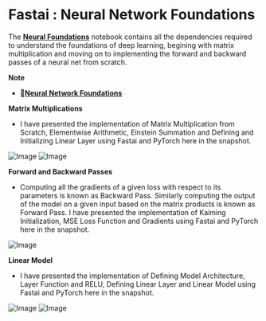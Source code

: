 # **Fastai : Neural Network Foundations**

The [**Neural Foundations**](https://github.com/ThinamXx/Fastai/blob/main/16.%20Neural%20Network%20Foundations/NeuralFoundations.ipynb) notebook contains all the dependencies required to understand the foundations of deep learning, begining with matrix multiplication and moving on to implementing the forward and backward passes of a neural net from scratch. 

**Note**
- 📑[**Neural Network Foundations**](https://nbviewer.jupyter.org/github/ThinamXx/Fastai/blob/main/16.%20Neural%20Network%20Foundations/NeuralFoundations.ipynb)

**Matrix Multiplications**
- I have presented the implementation of Matrix Multiplication from Scratch, Elementwise Arithmetic, Einstein Summation and Defining and Initializing Linear Layer using Fastai and PyTorch here in the snapshot.

![Image](https://github.com/ThinamXx/300Days__MachineLearningDeepLearning/blob/main/Images/Day%20264.PNG)
![Image](https://github.com/ThinamXx/300Days__MachineLearningDeepLearning/blob/main/Images/Day%20265.PNG)

**Forward and Backward Passes**
- Computing all the gradients of a given loss with respect to its parameters is known as Backward Pass. Similarly computing the output of the model on a given input based on the matrix products is known as Forward Pass. I have presented the implementation of Kaiming Initialization, MSE Loss Function and Gradients using Fastai and PyTorch here in the snapshot.

![Image](https://github.com/ThinamXx/300Days__MachineLearningDeepLearning/blob/main/Images/Day%20268.PNG)

**Linear Model**
- I have presented the implementation of Defining Model Architecture, Layer Function and RELU, Defining Linear Layer and Linear Model using Fastai and PyTorch here in the snapshot.

![Image](https://github.com/ThinamXx/300Days__MachineLearningDeepLearning/blob/main/Images/Day%20269.PNG)
![Image](https://github.com/ThinamXx/300Days__MachineLearningDeepLearning/blob/main/Images/Day%20270.PNG)
